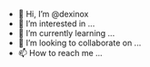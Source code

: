 - 👋 Hi, I’m @dexinox
- 👀 I’m interested in ...
- 🌱 I’m currently learning ...
- 💞️ I’m looking to collaborate on ...
- 📫 How to reach me ...

<!---
dexinox/dexinox is a ✨ special ✨ repository because its `README.md` (this file) appears on your GitHub profile.
You can click the Preview link to take a look at your changes.
--->
